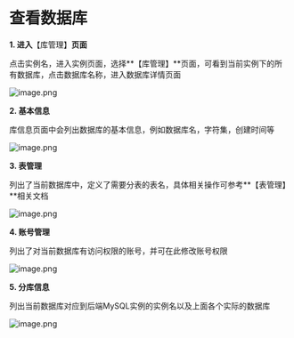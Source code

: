 # 查看**数据库**

**1. 进入**【库管理】**页面**

点击实例名，进入实例页面，选择**【库管理】**页面，可看到当前实例下的所有数据库，点击数据库名称，进入数据库详情页面

![image.png](https://img1.jcloudcs.com/cms/e3957f7c-774d-4f13-9cac-ea1eef219c0720180704173924.png)

**2. 基本信息**

库信息页面中会列出数据库的基本信息，例如数据库名，字符集，创建时间等

![image.png](https://img1.jcloudcs.com/cms/9e550894-36cc-4706-8b70-8c3b68235e1220180704173947.png)

**3. 表管理**

列出了当前数据库中，定义了需要分表的表名，具体相关操作可参考**【表管理】**相关文档

![image.png](https://img1.jcloudcs.com/cms/e375efa2-e6d8-40ed-aec0-2f8e347c586a20180704174004.png)

**4. 账号管理**

列出了对当前数据库有访问权限的账号，并可在此修改账号权限

![image.png](https://img1.jcloudcs.com/cms/96d58a1d-4d79-4801-83fd-e7d2051ce28620180704174018.png)

**5. 分库信息**

列出当前数据库对应到后端MySQL实例的实例名以及上面各个实际的数据库

![image.png](https://img1.jcloudcs.com/cms/dbacc862-cbdb-436e-9b06-0793eac24a5720180704174041.png)